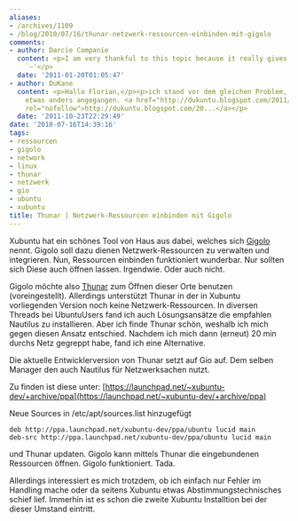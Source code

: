 ```yaml
---
aliases:
- /archives/1109
- /blog/2010/07/16/thunar-netzwerk-ressourcen-einbinden-mit-gigolo
comments:
- author: Darcie Companie
  content: <p>I am very thankful to this topic because it really gives useful information
    `~'</p>
  date: '2011-01-20T01:05:47'
- author: DuKane
  content: <p>Hallo Florian,</p><p>ich stand vor dem gleichen Problem, bin es aber
    etwas anders angegangen. <a href="http://dukuntu.blogspot.com/2011/10/xubuntu-1110-and-deja-dup.html"
    rel="nofollow">http://dukuntu.blogspot.com/20...</a></p>
  date: '2011-10-23T22:29:49'
date: '2010-07-16T14:39:16'
tags:
- ressourcen
- gigolo
- network
- linux
- thunar
- netzwerk
- gio
- ubuntu
- xubuntu
title: Thunar | Netzwerk-Ressourcen einbinden mit Gigolo
---
```


Xubuntu hat ein schönes Tool von Haus aus dabei, welches sich
[Gigolo](http://www.uvena.de/gigolo/index.html) nennt. Gigolo soll dazu
dienen Netzwerk-Ressourcen zu verwalten und integrieren. Nun, Ressourcen
einbinden funktioniert wunderbar. Nur sollten sich Diese auch öffnen
lassen. Irgendwie. Oder auch nicht.

Gigolo möchte also [Thunar](http://thunar.xfce.org/index.html) zum Öffnen
dieser Orte benutzen (voreingestellt). Allerdings unterstützt Thunar in der
in Xubuntu vorliegenden Version noch keine Netzwerk-Ressourcen. In diversen
Threads bei UbuntuUsers fand ich auch Lösungsansätze die empfahlen Nautilus
zu installieren. Aber ich finde Thunar schön, weshalb ich mich gegen diesen
Ansatz entschied. Nachdem ich mich dann (erneut) 20 min durchs Netz
gegreppt habe, fand ich eine Alternative.

Die aktuelle Entwicklerversion von Thunar setzt auf Gio auf. Dem selben
Manager den auch Nautilus für Netzwerksachen nutzt.

Zu finden ist diese unter:
[https://launchpad.net/~xubuntu-dev/+archive/ppa](https://launchpad.net/~xubuntu-dev/+archive/ppa)

Neue Sources in /etc/apt/sources.list hinzugefügt

```
deb http://ppa.launchpad.net/xubuntu-dev/ppa/ubuntu lucid main
deb-src http://ppa.launchpad.net/xubuntu-dev/ppa/ubuntu lucid main
```

und Thunar updaten. Gigolo kann mittels Thunar die eingebundenen Ressourcen
öffnen. Gigolo funktioniert. Tada.

Allerdings interessiert es mich trotzdem, ob ich einfach nur Fehler im
Handling mache oder da seitens Xubuntu etwas Abstimmungstechnisches schief
lief. Immerhin ist es schon die zweite Xubuntu Installtion bei der dieser
Umstand eintritt.